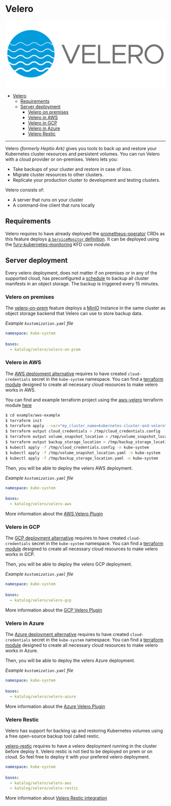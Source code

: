 # Velero

![Velero Logo](../../docs/assets/velero.png)

- [Velero](#velero)
  - [Requirements](#requirements)
  - [Server deployment](#server-deployment)
    - [Velero on premises](#velero-on-premises)
    - [Velero in AWS](#velero-in-aws)
    - [Velero in GCP](#velero-in-gcp)
    - [Velero in Azure](#velero-in-azure)
    - [Velero Restic](#velero-restic)

___

Velero *(formerly Heptio Ark)* gives you tools to back up and restore your Kubernetes cluster resources and persistent
volumes. You can run Velero with a cloud provider or on-premises. Velero lets you:

- Take backups of your cluster and restore in case of loss.
- Migrate cluster resources to other clusters.
- Replicate your production cluster to development and testing clusters.

Velero consists of:

- A server that runs on your cluster
- A command-line client that runs locally


## Requirements

Velero requires to have already deployed the [prometheus-operator](https://github.com/coreos/prometheus-operator) CRDs
as this feature deploys [a `ServiceMonitor` definition](velero-base/serviceMonitor.yaml). It can be deployed using the
[fury-kubernetes-monitoring](https://github.com/sighupio/fury-kubernetes-monitoring) KFD core module.


## Server deployment

Every velero deployment, does not matter if on premises or in any of the supported cloud, has preconfigured a
[schedule](velero-base/schedule.yaml) to backup all cluster manifests in an object storage. The backup is triggered
every 15 minutes.


### Velero on premises

The [velero-on-prem](./velero-on-prem/) feature deploys a [MinIO](https://min.io/) instance in the same cluster as
object storage backend that Velero can use to store backup data.

*Example `kustomization.yaml` file*

```yaml
namespace: kube-system

bases:
  - katalog/velero/velero-on-prem
```

### Velero in AWS

The [AWS deployment alternative](./velero-aws) requires to have created `cloud-credentials` secret in the
`kube-system` namespace.
You can find a [terraform module](../../modules/aws-velero) designed to create all necessary cloud resources
to make velero works in AWS.

You can find and example terraform project using the [aws-velero](../../modules/aws-velero) terraform module
[here](../../example/aws-example/main.tf)

```bash
$ cd example/aws-example
$ terraform init
$ terraform apply --var="my_cluster_name=kubernetes-cluster-and-velero"
$ terraform output cloud_credentials > /tmp/cloud_credentials.config
$ terraform output volume_snapshot_location > /tmp/volume_snapshot_location.yaml
$ terraform output backup_storage_location > /tmp/backup_storage_location.yaml
$ kubectl apply -f /tmp/cloud_credentials.config -n kube-system
$ kubectl apply -f /tmp/volume_snapshot_location.yaml -n kube-system
$ kubectl apply -f /tmp/backup_storage_location.yaml -n kube-system
```

Then, you will be able to deploy the velero AWS deployment.

*Example `kustomization.yaml` file*

```yaml
namespace: kube-system

bases:
  - katalog/velero/velero-aws
```

More information about the [AWS Velero Plugin](https://github.com/vmware-tanzu/velero-plugin-for-aws)


### Velero in GCP

The [GCP deployment alternative](./velero-gcp) requires to have created `cloud-credentials` secret in the
`kube-system` namespace.
You can find a [terraform module](../../modules/gcp-velero) designed to create all necessary cloud resources
to make velero works in GCP.

Then, you will be able to deploy the velero GCP deployment.

*Example `kustomization.yaml` file*

```yaml
namespace: kube-system

bases:
  - katalog/velero/velero-gcp
```

More information about the [GCP Velero Plugin](https://github.com/vmware-tanzu/velero-plugin-for-gcp)


### Velero in Azure

The [Azure deployment alternative](./velero-azure) requires to have created `cloud-credentials` secret in the
`kube-system` namespace.
You can find a [terraform module](../../modules/azure-velero) designed to create all necessary cloud resources
to make velero works in Azure.

Then, you will be able to deploy the velero Azure deployment.

*Example `kustomization.yaml` file*

```yaml
namespace: kube-system

bases:
  - katalog/velero/velero-azure
```

More information about the [Azure Velero Plugin](https://github.com/vmware-tanzu/velero-plugin-for-microsoft-azure)


### Velero Restic

Velero has support for backing up and restoring Kubernetes volumes using a free open-source backup tool called restic.

[velero-restic](./velero-restic) requires to have a velero deployment running in the cluster before deploy it.
Velero restic is not tied to be deployed on prem or on cloud. So feel free to deploy it with your prefered velero
deployment.

```yaml
namespace: kube-system

bases:
  - katalog/velero/velero-aws
  - katalog/velero/velero-restic
```

More information about [Velero Restic integration](https://velero.io/docs/v1.3.1/restic/)
